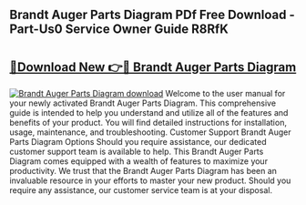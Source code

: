 ## Brandt Auger Parts Diagram PDf Free Download - Part-Us0 Service Owner Guide R8RfK

# <h2><a href="http://dfifq4.blite.top/?on=Brandt+Auger+Parts+Diagram">🔗Download New 👉🔴 Brandt Auger Parts Diagram</a></h2>

[![Brandt Auger Parts Diagram download](https://i.imgur.com/lujVjoI.png)](http://dfifq4.blite.top/?on=Brandt+Auger+Parts+Diagram)
Welcome to the user manual for your newly activated Brandt Auger Parts Diagram. This comprehensive guide is intended to help you understand and utilize all of the features and benefits of your product. You will find detailed instructions for installation, usage, maintenance, and troubleshooting. Customer Support Brandt Auger Parts Diagram Options Should you require assistance, our dedicated customer support team is available to help. This Brandt Auger Parts Diagram comes equipped with a wealth of features to maximize your productivity. We trust that the Brandt Auger Parts Diagram has been an invaluable resource in your efforts to master your new product. Should you require any assistance, our customer service team is at your disposal.
